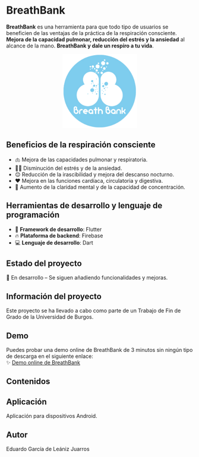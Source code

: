 # BreathBank 
**BreathBank** es una herramienta para que todo tipo de usuarios se beneficien de las ventajas de la práctica de la respiración consciente. **Mejora de la capacidad pulmonar, reducción del estrés y la ansiedad** al alcance de la mano. **BreathBank y dale un respiro a tu vida**.

<p align="center">
  <img src="BreathBankApp/breath_bank/assets/images/LogoPrincipalBreathBank.png" alt="BreathBank" width="200">
</p>

## Beneficios de la respiración consciente
- 🫁 Mejora de las capacidades pulmonar y respiratoria.
- 🧘‍♂️ Disminución del estrés y de la ansiedad.
- 😌 Reducción de la irascibilidad y mejora del descanso nocturno.
- ❤️ Mejora en las funciones cardíaca, circulatoria y digestiva.
- 🧠 Aumento de la claridad mental y de la capacidad de concentración.
   
## Herramientas de desarrollo y lenguaje de programación
- 🚀 **Framework de desarrollo**: Flutter
- 🔥 **Plataforma de backend**: Firebase
- 💻 **Lenguaje de desarrollo**: Dart

## Estado del proyecto
🚧 En desarrollo – Se siguen añadiendo funcionalidades y mejoras.

## Información del proyecto
Este proyecto se ha llevado a cabo como parte de un Trabajo de Fin de Grado de la Universidad de Burgos.

## Demo
Puedes probar una demo online de BreathBank de 3 minutos sin ningún tipo de descarga en el siguiente enlace:  
✨ [Demo online de BreathBank](https://appetize.io/app/b_4zmloqjccli6hvpvr7qbqmutme)

## Contenidos

## Aplicación
Aplicación para dispositivos Android.

## Autor 
Eduardo García de Leániz Juarros





